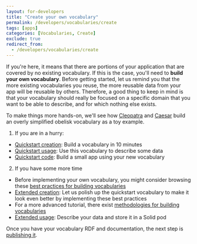 ```yaml
---
layout: for-developers
title: "Create your own vocabulary"
permalink: /developers/vocabularies/create
tags: [apps]
categories: [Vocabularies, Create]
exclude: true
redirect_from:
  - /developers/vocabularies/create
---
```


If you're here, it means that there are portions of your application that are covered by no existing vocabulary. If this is the case, you'll need to __build your own vocabulary__. Before getting started, let us remind you that the more existing vocabularies you reuse, the more reusable data from your app will be reusable by others. Therefore, a good thing to keep in mind is that your vocabulary should really be focused on a specific domain that you want to be able to describe, and for which nothing else exists.

To make things more hands-on, we'll see how [Cleopatra](https://cleopatra.solidcommunity.net/profile/card#me) and [Caesar](https://jcaesar.solidcommunity.net/profile/card#me) build an overly simplified obelisk vocabulary as a toy example.

1. If you are in a hurry:
- [Quickstart creation](/developers/vocabularies/create/quickstart): Build a vocabulary in 10 minutes
- [Quickstart usage](/developers/vocabularies/use/quickstart): Use this vocabulary to describe some data
- [Quickstart code](/developers/vocabularies/code/quickstart): Build a small app using your new vocabulary

2. If you have some more time
- Before implementing your own vocabulary, you might consider browsing these [best practices for building vocabularies](/developers/vocabularies/create/best-practices)
- [Extended creation](/developers/vocabularies/create/extended): Let us polish up the quickstart vocabulary to make it look even better by implementing these best practices
- For a more advanced tutorial, there exist [methodologies for building vocabularies](/developers/vocabularies/create/methodology)
- [Extended usage](/developers/vocabularies/use/extended): Describe your data and store it in a Solid pod

Once you have your vocabulary RDF and documentation, the next step is [publishing it](/developers/vocabularies/publish).
